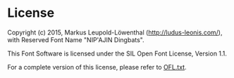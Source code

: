 # License

Copyright (c) 2015, Markus Leupold-Löwenthal (http://ludus-leonis.com/),
with Reserved Font Name "NIP'AJIN Dingbats".

This Font Software is licensed under the SIL Open Font License, Version 1.1.

For a complete version of this license, please refer to [OFL.txt](OFL.txt).
